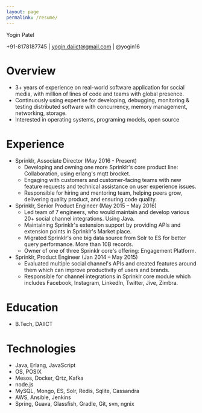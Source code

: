 ```yaml
---
layout: page
permalink: /resume/
---
```


Yogin Patel

+91-8178187745 \| yogin.daiict@gmail.com \| @yogin16


# Overview
- 3+ years of experience on real-world software application for social media, with million of lines of code and teams with global presence.
- Continuously using expertise for developing, debugging, monitoring & testing distributed software with concurrency, memory management, networking, storage.
- Interested in operating systems, programing models, open source

# Experience
- Sprinklr, Associate Director (May 2016 - Present)
    - Developing and owning one more Sprinklr's core product line: Collaboration, using erlang's mqtt brocket.
    - Engaging with customers and customer-facing teams with new feature requests and technical assistance on user experience issues.
    - Responsible for hiring and mentoring team, helping peers grow, delivering quality product, and ensuring code quality.
- Sprinklr, Senior Product Engineer (May 2015 – May 2016)
    - Led team of 7 engineers, who would maintain and develop various 20+ social channel integrations. Using Java.
    - Maintaining Sprinklr's extension support by providing APIs and extension points in Sprinklr's Market place.
    - Migrated Sprinklr's one big data source from Solr to ES for better query performance. More than 10B records.
    - Owner of one of three Sprinklr core's offering: Engagement Platform.
- Sprinklr, Product Engineer (Jan 2014 – May 2015)
    - Evaluated multiple social channel's APIs and created features around them which can improve productivity of users and brands.
    - Responsible for channel integrations in Sprinklr core module which includes Facebook, Instagram, LinkedIn, Twitter, Jive, Zimbra.

# Education
- B.Tech, DAIICT

# Technologies
- Java, Erlang, JavaScript
- OS, POSIX
- Mesos, Docker, Qrtz, Kafka
- node.js
- MySQL, Mongo, ES, Solr, Redis, Sqlite, Cassandra
- AWS, Ansible, Jenkins
- Spring, Guava, Glassfish, Gradle, Git, svn, ngnix